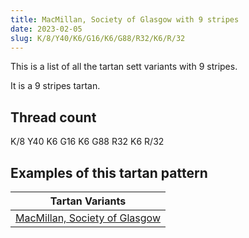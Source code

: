 ```yaml
---
title: MacMillan, Society of Glasgow with 9 stripes
date: 2023-02-05
slug: K/8/Y40/K6/G16/K6/G88/R32/K6/R/32
---
```

This is a list of all the tartan sett variants with 9 stripes.

It is a 9 stripes tartan.


## Thread count
K/8 Y40 K6 G16 K6 G88 R32 K6 R/32

## Examples of this tartan pattern

| Tartan Variants |
|---------------|
| [MacMillan, Society of Glasgow](/variants/k/8/y40/k6/g16/k6/g88/r32/k6/r/32-g008000-k000000-rc00000-yf0c000)||
